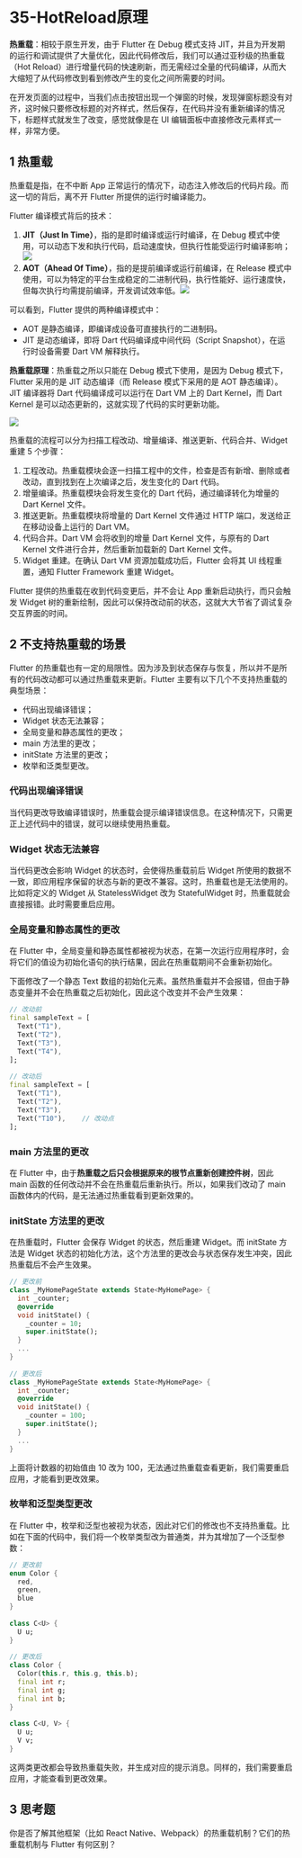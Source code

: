 # 35-HotReload原理

**热重载**：相较于原生开发，由于 Flutter 在 Debug 模式支持 JIT，并且为开发期的运行和调试提供了大量优化，因此代码修改后，我们可以通过亚秒级的热重载（Hot Reload）进行增量代码的快速刷新，而无需经过全量的代码编译，从而大大缩短了从代码修改到看到修改产生的变化之间所需要的时间。

在开发页面的过程中，当我们点击按钮出现一个弹窗的时候，发现弹窗标题没有对齐，这时候只要修改标题的对齐样式，然后保存，在代码并没有重新编译的情况下，标题样式就发生了改变，感觉就像是在 UI 编辑面板中直接修改元素样式一样，非常方便。

## 1 热重载

热重载是指，在不中断 App 正常运行的情况下，动态注入修改后的代码片段。而这一切的背后，离不开 Flutter 所提供的运行时编译能力。

Flutter 编译模式背后的技术：

1. **JIT（Just In Time）**，指的是即时编译或运行时编译，在 Debug 模式中使用，可以动态下发和执行代码，启动速度快，但执行性能受运行时编译影响；![](images/35-hotreload-jit.png)
2. **AOT（Ahead Of Time）**，指的是提前编译或运行前编译，在 Release 模式中使用，可以为特定的平台生成稳定的二进制代码，执行性能好、运行速度快，但每次执行均需提前编译，开发调试效率低。![](images/35-hotreload-aot.png)

可以看到，Flutter 提供的两种编译模式中：

- AOT 是静态编译，即编译成设备可直接执行的二进制码。
- JIT 是动态编译，即将 Dart 代码编译成中间代码（Script Snapshot），在运行时设备需要 Dart VM 解释执行。

**热重载原理**：热重载之所以只能在 Debug 模式下使用，是因为 Debug 模式下，Flutter 采用的是 JIT 动态编译（而 Release 模式下采用的是 AOT 静态编译）。JIT 编译器将 Dart 代码编译成可以运行在 Dart VM 上的 Dart Kernel，而 Dart Kernel 是可以动态更新的，这就实现了代码的实时更新功能。

![](images/35-hotreload-principal.png)

热重载的流程可以分为扫描工程改动、增量编译、推送更新、代码合并、Widget 重建 5 个步骤：

1. 工程改动。热重载模块会逐一扫描工程中的文件，检查是否有新增、删除或者改动，直到找到在上次编译之后，发生变化的 Dart 代码。
2. 增量编译。热重载模块会将发生变化的 Dart 代码，通过编译转化为增量的 Dart Kernel 文件。
3. 推送更新。热重载模块将增量的 Dart Kernel 文件通过 HTTP 端口，发送给正在移动设备上运行的 Dart VM。
4. 代码合并。Dart VM 会将收到的增量 Dart Kernel 文件，与原有的 Dart Kernel 文件进行合并，然后重新加载新的 Dart Kernel 文件。
5. Widget 重建。在确认 Dart VM 资源加载成功后，Flutter 会将其 UI 线程重置，通知 Flutter Framework 重建 Widget。

Flutter 提供的热重载在收到代码变更后，并不会让 App 重新启动执行，而只会触发 Widget 树的重新绘制，因此可以保持改动前的状态，这就大大节省了调试复杂交互界面的时间。

## 2 不支持热重载的场景

Flutter 的热重载也有一定的局限性。因为涉及到状态保存与恢复，所以并不是所有的代码改动都可以通过热重载来更新。Flutter 主要有以下几个不支持热重载的典型场景：

- 代码出现编译错误；
- Widget 状态无法兼容；
- 全局变量和静态属性的更改；
- main 方法里的更改；
- initState 方法里的更改；
- 枚举和泛类型更改。

### 代码出现编译错误

当代码更改导致编译错误时，热重载会提示编译错误信息。在这种情况下，只需更正上述代码中的错误，就可以继续使用热重载。

### Widget 状态无法兼容

当代码更改会影响 Widget 的状态时，会使得热重载前后 Widget 所使用的数据不一致，即应用程序保留的状态与新的更改不兼容。这时，热重载也是无法使用的。比如将定义的 Widget 从 StatelessWidget 改为 StatefulWidget 时，热重载就会直接报错。此时需要重启应用。

### 全局变量和静态属性的更改

在 Flutter 中，全局变量和静态属性都被视为状态，在第一次运行应用程序时，会将它们的值设为初始化语句的执行结果，因此在热重载期间不会重新初始化。

下面修改了一个静态 Text 数组的初始化元素。虽然热重载并不会报错，但由于静态变量并不会在热重载之后初始化，因此这个改变并不会产生效果：

```dart
// 改动前
final sampleText = [
  Text("T1"),
  Text("T2"),
  Text("T3"),
  Text("T4"),
];
 
// 改动后
final sampleText = [
  Text("T1"),
  Text("T2"),
  Text("T3"),
  Text("T10"),    // 改动点
];
```

### main 方法里的更改

在 Flutter 中，由于**热重载之后只会根据原来的根节点重新创建控件树**，因此 main 函数的任何改动并不会在热重载后重新执行。所以，如果我们改动了 main 函数体内的代码，是无法通过热重载看到更新效果的。

### initState 方法里的更改

在热重载时，Flutter 会保存 Widget 的状态，然后重建 Widget。而 initState 方法是 Widget 状态的初始化方法，这个方法里的更改会与状态保存发生冲突，因此热重载后不会产生效果。

```dart
// 更改前
class _MyHomePageState extends State<MyHomePage> {
  int _counter;
  @override
  void initState() {
    _counter = 10;
    super.initState();
  }
  ...
}
 
// 更改后
class _MyHomePageState extends State<MyHomePage> {
  int _counter;
  @override
  void initState() {
    _counter = 100;
    super.initState();
  }
  ...
}
```

上面将计数器的初始值由 10 改为 100，无法通过热重载查看更新，我们需要重启应用，才能看到更改效果。

### 枚举和泛型类型更改

在 Flutter 中，枚举和泛型也被视为状态，因此对它们的修改也不支持热重载。比如在下面的代码中，我们将一个枚举类型改为普通类，并为其增加了一个泛型参数：

```dart
// 更改前
enum Color {
  red,
  green,
  blue
}
 
class C<U> {
  U u;
}
 
// 更改后
class Color {
  Color(this.r, this.g, this.b);
  final int r;
  final int g;
  final int b;
}
 
class C<U, V> {
  U u;
  V v;
}
```

这两类更改都会导致热重载失败，并生成对应的提示消息。同样的，我们需要重启应用，才能查看到更改效果。

## 3 思考题

你是否了解其他框架（比如 React Native、Webpack）的热重载机制？它们的热重载机制与 Flutter 有何区别？
